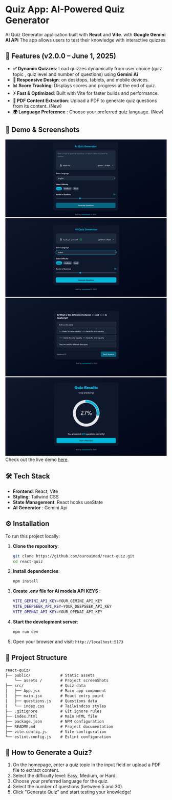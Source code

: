 # Quiz App: AI-Powered Quiz Generator
AI Quiz Generator application built with **React** and **Vite**. with **Google Gemini AI APi** The app allows users to test their knowledge with interactive quizzes

## 🚀 Features (v2.0.0 – June 1, 2025)
- **✅ Dynamic Quizzes**: Load quizzes dynamically from user choice (quiz topic , quiz level and number of questions) using **Gemini Ai**
- **📱 Responsive Design**: on desktops, tablets, and mobile devices.
- **📊 Score Tracking**: Displays scores and progress at the end of quiz.
- **⚡ Fast & Optimized**: Built with Vite for faster builds and performance.
- **📄 PDF Content Extraction**: Upload a PDF to generate quiz questions from its content. (New)
- **🌍 Language Preference** : Choose your preferred quiz language. (New)

## 🎥 Demo & Screenshots
![screenshot1](./public/assets/screenshot1.png)
![screenshot2](./public/assets/screenshot2.png)
![screenshot3](./public/assets/screenshot3.png)
![screenshot4](./public/assets/screenshot4.png)
Check out the live demo [here](https://ourouimed.github.io/react-quiz).

## 🛠️ Tech Stack

- **Frontend**: React, Vite
- **Styling**: Tailwind CSS 
- **State Management**: React hooks useState
- **AI Generator** : Gemini Api

## ⚙️ Installation

To run this project locally:

1. **Clone the repository**:
   ```bash
   git clone https://github.com/ourouimed/react-quiz.git
   cd react-quiz
   ```

2. **Install dependencies**:
   ```bash
   npm install
   ```
3. **Create .env file for Ai models API KEYS** :
   ```bash
   VITE_GEMINI_API_KEY=YOUR_GEMINI_API_KEY
   VITE_DEEPSEEK_API_KEY=YOUR_DEEPSEEK_API_KEY
   VITE_OPENAI_API_KEY=YOUR_OPENAI_API_KEY
3. **Start the development server**:
   ```bash
   npm run dev
   ```

4. Open your browser and visit: `http://localhost:5173`

## 📁 Project Structure
```
react-quiz/
├── public/             # Static assets 
    └── assets /        # Project screenShots
├── src/                # Quiz data 
│   ├── App.jsx         # Main app component
│   ├── main.jsx        # React entry point
│   ├── questions.js    # Questions data
│   └── index.css       # Tailwindcss styles
├── .gitignore          # Git ignore rules
├── index.html          # Main HTML file
├── package.json        # NPM configuration
├── README.md           # Project documentation
├── vite.config.js      # Vite configuration
└── eslint.config.js    # Eslint configuration
```

## 🧠 How to Generate a Quiz?
1. On the homepage, enter a quiz topic in the input field or upload a PDF file to extract content.
2. Select the difficulty level: Easy, Medium, or Hard.
3. Choose your preferred language for the quiz.
4. Select the number of questions (between 5 and 30).
5. Click "Generate Quiz" and start testing your knowledge!
